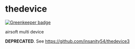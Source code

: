 # thedevice

[![Greenkeeper badge](https://badges.greenkeeper.io/insanity54/thedevice.svg)](https://greenkeeper.io/)

airsoft multi device


**DEPRECATED**. See https://github.com/insanity54/thedevice3

